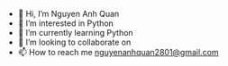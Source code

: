 - 👋 Hi, I’m Nguyen Anh Quan
- 👀 I’m interested in Python
- 🌱 I’m currently learning Python
- 💞️ I’m looking to collaborate on 
- 📫 How to reach me nguyenanhquan2801@gmail.com

<!---
NqtT2801/NqtT2801 is a ✨ special ✨ repository because its `README.md` (this file) appears on your GitHub profile.
You can click the Preview link to take a look at your changes.
--->
